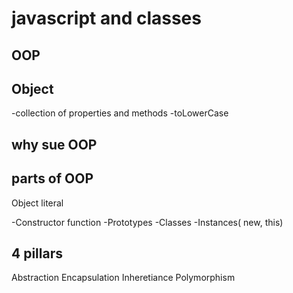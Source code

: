 # javascript and classes

## OOP

## Object
-collection of properties and methods
-toLowerCase

## why sue OOP


## parts of OOP
Object literal 

-Constructor function
-Prototypes
-Classes
-Instances( new, this)

## 4 pillars
Abstraction
Encapsulation
Inheretiance
Polymorphism
